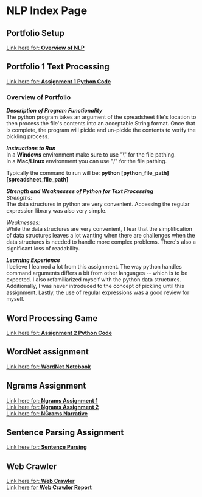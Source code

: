 # NLP Index Page

## Portfolio Setup
[Link here for: **Overview of NLP**](Overview_of_NLP.pdf)

## Portfolio 1 Text Processing
[Link here for: **Assignment 1 Python Code**](Homework1/Homework1_ttv170230.py)

### Overview of Portfolio
***Description of Program Functionality***  
The python program takes an argument of the spreadsheet file's location
to then process the file's contents into an acceptable String format. Once that
is complete, the program will pickle and un-pickle the contents to verify the
pickling process.  

***Instructions to Run***  
In a **Windows** environment make sure to use \"\\\" for the file pathing.  
In a **Mac/Linux** environment you can use \"/\" for the file pathing.

Typically the command to run will be: **python [python_file_path]
[spreadsheet_file_path]**  

***Strength and Weaknesses of Python for Text Processing***  
*Strengths:*  
The data structures in python are very convenient. Accessing the
regular expression library was also very simple.  

*Weaknesses:*  
While the data structures are very convenient, I fear that the
simplification of data structures leaves a lot wanting when there are challenges
when the data structures is needed to handle more complex problems. There's also
a significant loss of readability.  

***Learning Experience***  
I believe I learned a lot from this assignment. The way python handles command
arguments differs a bit from other languages -- which is to be expected. I also
refamiliarized myself with the python data structures. Additionally, I was never
introduced to the concept of pickling until this assignment. Lastly, the use of
regular expressions was a good review for myself.

## Word Processing Game
[Link here for: **Assignment 2 Python Code**](Homework2/HW2ttv170230.py)

## WordNet assignment
[Link here for: **WordNet Notebook**](WordNet.pdf)

## Ngrams Assignment
[Link here for: **Ngrams Assignment 1**](NGram_HW/NGram1_ttv170230.py)\
[Link here for: **Ngrams Assignment 2**](NGram_HW/NGram2_ttv170230.py)\
[Link here for: **NGrams Narrative**](NGram_HW/NGrams_Narrative.pdf)

## Sentence Parsing Assignment
[Link here for: **Sentence Parsing**](Parsing_NLP_ttv170230.pdf)

## Web Crawler
[Link here for: **Web Crawler**](WebCrawler/WebCrawler_ttv170230.py)\
[Link here for **Web Crawler Report**](WebCrawler_Report.docx)

